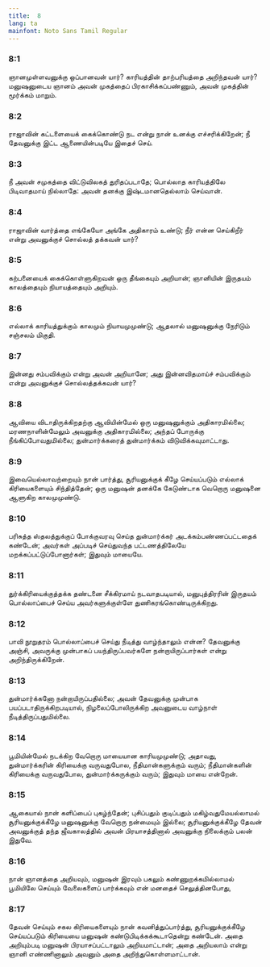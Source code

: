 ```yaml
---
title:  8
lang: ta
mainfont: Noto Sans Tamil Regular
---
```


###  8:1

ஞானமுள்ளவனுக்கு ஒப்பானவன் யார்? காரியத்தின் தாற்பரியத்தை அறிந்தவன் யார்? மனுஷனுடைய ஞானம் அவன் முகத்தைப் பிரகாசிக்கப்பண்ணும், அவன் முகத்தின் மூர்க்கம் மாறும்.

###  8:2

ராஜாவின் கட்டளையைக் கைக்கொண்டு நட என்று நான் உனக்கு எச்சரிக்கிறேன்; நீ தேவனுக்கு இட்ட ஆணையின்படியே இதைச் செய்.

###  8:3

நீ அவன் சமுகத்தை விட்டுவிலகத் துரிதப்படாதே; பொல்லாத காரியத்திலே பிடிவாதமாய் நில்லாதே: அவன் தனக்கு இஷ்டமானதெல்லாம் செய்வான்.

###  8:4

ராஜாவின் வார்த்தை எங்கேயோ அங்கே அதிகாரம் உண்டு; நீர் என்ன செய்கிறீர் என்று அவனுக்குச் சொல்லத் தக்கவன் யார்?

###  8:5

கற்பனையைக் கைக்கொள்ளுகிறவன் ஒரு தீங்கையும் அறியான்; ஞானியின் இருதயம் காலத்தையும் நியாயத்தையும் அறியும்.

###  8:6

எல்லாக் காரியத்துக்கும் காலமும் நியாயமுமுண்டு; ஆதலால் மனுஷனுக்கு நேரிடும் சஞ்சலம் மிகுதி.

###  8:7

இன்னது சம்பவிக்கும் என்று அவன் அறியானே; அது இன்னவிதமாய்ச் சம்பவிக்கும் என்று அவனுக்குச் சொல்லத்தக்கவன் யார்?

###  8:8

ஆவியை விடாதிருக்கிறதற்கு ஆவியின்மேல் ஒரு மனுஷனுக்கும் அதிகாரமில்லை; மரணநாளின்மேலும் அவனுக்கு அதிகாரமில்லை; அந்தப் போருக்கு நீங்கிப்போவதுமில்லை; துன்மார்க்கரைத் துன்மார்க்கம் விடுவிக்கவுமாட்டாது.

###  8:9

இவையெல்லாவற்றையும் நான் பார்த்து, சூரியனுக்குக் கீழே செய்யப்படும் எல்லாக் கிரியைகளையும் சிந்தித்தேன்; ஒரு மனுஷன் தனக்கே கேடுண்டாக வெறொரு மனுஷனை ஆளுகிற காலமுமுண்டு.

###  8:10

பரிசுத்த ஸ்தலத்துக்குப் போக்குவரவு செய்த துன்மார்க்கர் அடக்கம்பண்ணப்பட்டதைக் கண்டேன்; அவர்கள் அப்படிச் செய்துவந்த பட்டணத்திலேயே மறக்கப்பட்டுப்போனார்கள்; இதுவும் மாயையே.

###  8:11

துர்க்கிரியைக்குத்தக்க தண்டனை சீக்கிரமாய் நடவாதபடியால், மனுபுத்திரரின் இருதயம் பொல்லாப்பைச் செய்ய அவர்களுக்குள்ளே துணிகரங்கொண்டிருக்கிறது.

###  8:12

பாவி நூறுதரம் பொல்லாப்பைச் செய்து நீடித்து வாழ்ந்தாலும் என்ன? தேவனுக்கு அஞ்சி, அவருக்கு முன்பாகப் பயந்திருப்பவர்களே நன்றாயிருப்பார்கள் என்று அறிந்திருக்கிறேன்.

###  8:13

துன்மார்க்கனோ நன்றாயிருப்பதில்லை; அவன் தேவனுக்கு முன்பாக பயப்படாதிருக்கிறபடியால், நிழலைப்போலிருக்கிற அவனுடைய வாழ்நாள் நீடித்திருப்பதுமில்லை.

###  8:14

பூமியின்மேல் நடக்கிற வேறொரு மாயையான காரியமுமுண்டு; அதாவது, துன்மார்க்கரின் கிரியைக்கு வருவதுபோல, நீதிமான்களுக்கும் வரும்; நீதிமான்களின் கிரியைக்கு வருவதுபோல, துன்மார்க்கருக்கும் வரும்; இதுவும் மாயை என்றேன்.

###  8:15

ஆகையால் நான் களிப்பைப் புகழ்ந்தேன்; புசிப்பதும் குடிப்பதும் மகிழ்வதுமேயல்லாமல் சூரியனுக்குக்கீழே மனுஷனுக்கு வேறொரு நன்மையும் இல்லை; சூரியனுக்குக்கீழே தேவன் அவனுக்குத் தந்த ஜீவகாலத்தில் அவன் பிரயாசத்தினால் அவனுக்கு நிலைக்கும் பலன் இதுவே.

###  8:16

நான் ஞானத்தை அறியவும், மனுஷன் இரவும் பகலும் கண்ணுறக்கமில்லாமல் பூமியிலே செய்யும் வேலைகளைப் பார்க்கவும் என் மனதைச் செலுத்தினபோது,

###  8:17

தேவன் செய்யும் சகல கிரியைகளையும் நான் கவனித்துப்பார்த்து, சூரியனுக்குக்கீழே செய்யப்படும் கிரியையை மனுஷன் கண்டுபிடிக்கக்கூடாதென்று கண்டேன். அதை அறியும்படி மனுஷன் பிரயாசப்பட்டாலும் அறியமாட்டான்; அதை அறியலாம் என்று ஞானி எண்ணினாலும் அவனும் அதை அறிந்துகொள்ளமாட்டான்.

